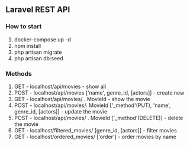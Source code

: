 ## Laravel REST API
### How to start

1. docker-compose up -d
2. npm install
3. php artisan migrate
4. php artisan db:seed

### Methods

1. GET - localhost/api/movies - show all
2. POST - localhost/api/movies ['name', genre_id, [actors]] - create new
3. GET - localhost/api/movies/ . MovieId - show the movie
4. POST - localhost/api/movies/. MovieId ['_method'(PUT), 'name', genre_id, [actors]] - update the movie
5. POST - localhost/api/movies/ . MovieId ['_method'(DELETE)] - delete the movie
6. GET - localhost/filtered_movies/ [genre_id, [actors]] - filter movies
7. GET - localhost/ordered_movies/ ['order'] - order movies by name

